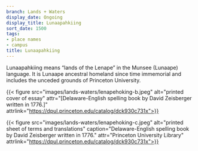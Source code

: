 ```yaml
---
branch: Lands + Waters
display_date: Ongoing
display_title: Lunaapahkiing
sort_date: 1500
tags:
- place names
- campus
title: Lunaapahkiing
---
```


Lunaapahkiing means “lands of the Lenape” in the Munsee (Lunaape) language. It is Lunaape ancestral homeland since time immemorial and includes the unceded grounds of Princeton University.
  
{{< figure src="images/lands-waters/lenapehoking-b.jpeg" alt="printed cover of essay" attr="[Delaware-English spelling book by David Zeisberger written in 1776.]" attrlink="https://dpul.princeton.edu/catalog/dck930c731x">}}
 
{{< figure src="images/lands-waters/lenapehoking-c.jpeg" alt="printed sheet of terms and translations" caption="Delaware-English spelling book by David Zeisberger written in 1776." attr="Princeton University Library" attrlink="https://dpul.princeton.edu/catalog/dck930c731x">}}
